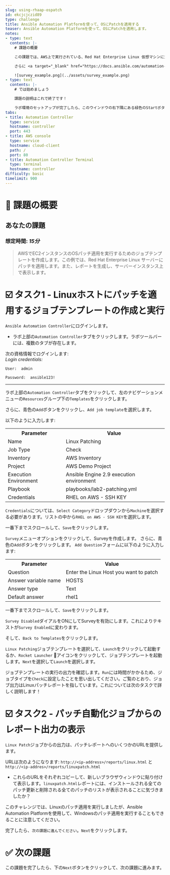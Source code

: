 ```yaml
---
slug: using-rhaap-ospatch
id: ekcjcjczid89
type: challenge
title: Ansible Automation Platformを使って、OSにPatchを適用する
teaser: Ansible Automation Platformを使って、OSにPatchを適用します。
notes:
- type: text
  contents: |-
    # 課題の概要

    この課題では、AWS上で実行されている、Red Hat Enterprise Linux 仮想マシンに対して自動化を実行します。

    さらに <a target="_blank" href="https://docs.ansible.com/automation-controller/latest/html/userguide/job_templates.html#surveys">Survey</a> という機能も使います。  Surveyは、‘Prompt for Extra Variables’と同様に、Playbookに追加の変数を設定しますが、よりユーザーフレンドリーな質問に対する回答形式で行われます。

    ![survey_example.png](../assets/survey_example.png)
- type: text
  contents: |-
    # では始めましょう

    課題の説明はこれで終了です！

    ラボ環境のセットアップが完了したら、このウインドウの右下隅にある緑色のStartボタン <img src="https://github.com/IPvSean/pictures_for_github/blob/master/start_button.png?raw=true" width="100px" align="left"> をクリックしてください。
tabs:
- title: Automation Controller
  type: service
  hostname: controller
  port: 443
- title: AWS console
  type: service
  hostname: cloud-client
  path: /
  port: 80
- title: Automation Controller Terminal
  type: terminal
  hostname: controller
difficulty: basic
timelimit: 900
---
```

👋 課題の概要
===
## あなたの課題
###  想定時間: *15分*<p>

> AWSでEC2インスタンスのOSパッチ適用を実行するためのジョブテンプレートを作成します。この例では、Red Hat Enterprise Linux サーバーにパッチを適用します。また、レポートを生成し、サーバーインスタンス上で表示します。


☑️ タスク1 - Linuxホストにパッチを適用するジョブテンプレートの作成と実行
===

`Ansible Automation Controller`にログインします。
- ラボ上部の`Automation Controller`タブをクリックします。ラボツールバーには、複数のタブが存在します。

次の資格情報でログインします: <br>
*Login credentials:*<p>
`User:  admin` <p>
`Password:  ansible123!` <p>

---

ラボ上部の`Automation Controller`タブをクリックして、左のナビゲーションメニューの`Resources`グループ下の`Templates`をクリックします。

さらに、青色の`Add`ボタンをクリックし、`Add job template`を選択します。

以下のように入力します:

<table>
<tr><th>Parameter</th><th>Value</th>
</tr>
<tr><td>Name</td><td>Linux Patching</td>
<tr><td>Job Type</td><td>Check</td>
<tr><td>Inventory</td><td>AWS Inventory</td>
<tr><td>Project</td><td>AWS Demo Project</td>
<tr><td>Execution Environment</td><td>Ansible Engine 2.9 execution environment</td>
<tr><td>Playbook</td><td>playbooks/lab2-patching.yml</td>
<tr><td>Credentials</td><td>RHEL on AWS - SSH KEY</td>
</table>

`Credentials`については、`Select Category`ドロップダウンから`Machine`を選択する必要があります。リストの中から`RHEL on AWS - SSH KEY`を選択します。

一番下までスクロールして、`Save`をクリックします。

`Survey`メニューオプションをクリックして、Surveyを作成します。
さらに、青色の`Add`ボタンをクリックします。
`Add Question`フォームに以下のように入力します:

<table>
<tr><th>Parameter</th><th>Value</th>
</tr>
<tr><td>Question</td><td>Enter the Linux Host you want to patch</td>
<tr><td>Answer variable name</td><td>HOSTS</td>
<tr><td>Answer type</td><td>Text</td>
<tr><td>Default answer</td><td>rhel1</td>
</table>

一番下までスクロールして、`Save`をクリックします。

`Survey Disabled`ダイアルをONにしてSurveyを有効にします。これによりテキストが`Survey Enabled`に変わります。

そして、`Back to Templates`をクリックします。

`Linux Patching`ジョブテンプレートを選択して、`Launch`をクリックして起動するか、`Rocket Launcher` 🚀アイコンをクリックして、ジョブテンプレートを起動します。`Next`を選択して`Launch`を選択します。

ジョブテンプレートの実行の出力を確認します。`Run`には時間がかかるため、ジョブタイプを`Check`に設定したことを思い出してください。ご覧のとおり、ジョブ出力はLinuxパッチレポートを指しています。これについては次のタスクで詳しく説明します！


☑️ タスク2 - パッチ自動化ジョブからのレポート出力の表示
===

`Linux Patch`ジョブからの出力は、パッチレポートへのいくつかのURLを提供します。

URLは次のようになります: `http://<ip-address>/reports/linux.html` と `http://<ip-addres>/reports/linuxpatch.html`

- これらのURLをそれぞれコピーして、新しいブラウザウィンドウに貼り付けて表示します。`linuxpatch.html`レポートには、インストールされる全てのパッチ更新と削除される全てのパッチのリストが表示されることに気づきましたか？

このチャレンジでは、Linuxのパッチ適用を実行しましたが、Ansible Automation Platformを使用して、Windowsのパッチ適用を実行することもできることに注意してください。

完了したら、`次の課題に進んでください`。`Next`をクリックします。


✅ 次の課題
===

この課題を完了したら、下の`Next`ボタンをクリックして、次の課題に進みます。